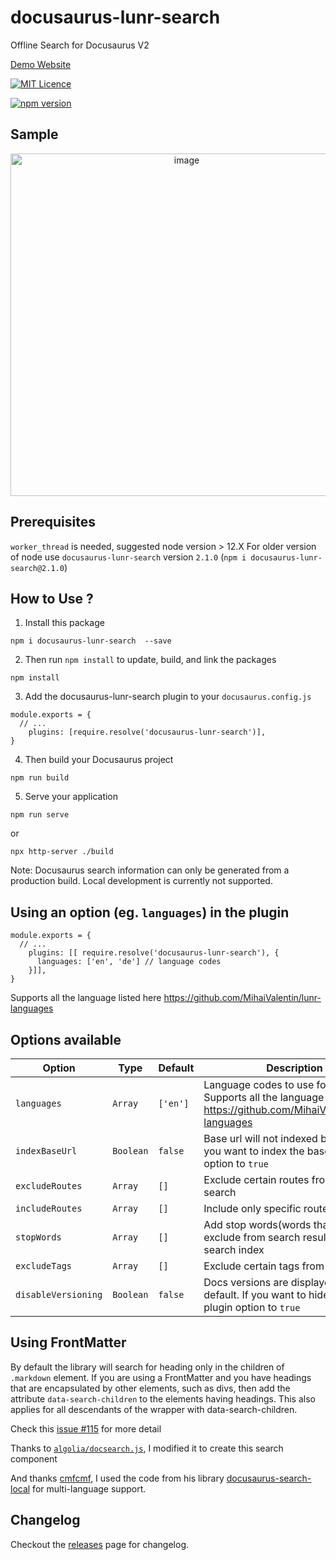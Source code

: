 
# docusaurus-lunr-search
Offline Search for Docusaurus V2

[Demo Website](https://lelouch77.github.io/docusaurus-lunr-search-demo/)

 [![MIT Licence](https://img.shields.io/github/license/lelouch77/docusaurus-lunr-search)](#)

[![npm version](https://badge.fury.io/js/docusaurus-lunr-search.svg)](https://www.npmjs.com/package/docusaurus-lunr-search)

## Sample
<p align="center">
<img width="548" alt="image" src="https://user-images.githubusercontent.com/20218070/211132504-07370011-2b3b-434e-8e2d-10159672a4eb.png">
</p>


## Prerequisites
`worker_thread` is needed, suggested node version > 12.X
For older version of node use `docusaurus-lunr-search` version `2.1.0`
(`npm i docusaurus-lunr-search@2.1.0`)

## How to Use ?
1. Install this package
```
npm i docusaurus-lunr-search  --save
```
2. Then run `npm install` to update, build, and link the packages
```
npm install
```
3. Add the docusaurus-lunr-search plugin to your `docusaurus.config.js`
```
module.exports = {
  // ...
    plugins: [require.resolve('docusaurus-lunr-search')],
}
```

4. Then build your Docusaurus project
```
npm run build
```
5. Serve your application
```
npm run serve 
```
or

```
npx http-server ./build
```

Note: Docusaurus search information can only be generated from a production build. Local development is currently not supported.

## Using an option (eg. `languages`) in the plugin
```
module.exports = {
  // ...
    plugins: [[ require.resolve('docusaurus-lunr-search'), {
      languages: ['en', 'de'] // language codes
    }]],
}
```
Supports all the language listed here https://github.com/MihaiValentin/lunr-languages

## Options available

| Option | Type | Default | Description |
| --- | --- | --- | --- |
| `languages` | `Array` | `['en']` | Language codes to use for stemming, Supports all the language listed here https://github.com/MihaiValentin/lunr-languages |
| `indexBaseUrl` | `Boolean` | `false` | Base url will not indexed by default, if you want to index the base url set this option to `true` |
| `excludeRoutes` | `Array` | `[]` | Exclude certain routes from the search |
| `includeRoutes` | `Array` | `[]` | Include only specific routes for search |
| `stopWords` | `Array` | `[]` | Add stop words(words that are exclude from search result) to the search index |
| `excludeTags` | `Array` | `[]` | Exclude certain tags from the search |
| `disableVersioning` | `Boolean` | `false` | Docs versions are displayed by default. If you want to hide it, set this plugin option to `true` |

## Using FrontMatter
By default the library will search for heading only in the children of `.markdown` element. 
If you are using a FrontMatter and you have headings that are encapsulated by other elements, such as divs, then add the attribute `data-search-children` to the elements having headings. 
This also applies for all descendants of the wrapper with data-search-children.

Check this [issue #115](https://github.com/praveenn77/docusaurus-lunr-search/issues/115) for more detail 



Thanks to [`algolia/docsearch.js`](https://github.com/algolia/docsearch), I modified it to create this search component 

And thanks [cmfcmf](https://github.com/cmfcmf), I used the code from his library [docusaurus-search-local](https://github.com/cmfcmf/docusaurus-search-local) for multi-language support.

## Changelog
Checkout the [releases](https://github.com/lelouch77/docusaurus-lunr-search/releases) page for changelog. 
